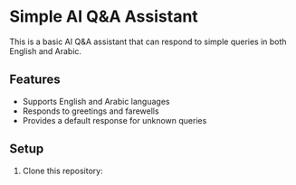 # Simple AI Q&A Assistant

This is a basic AI Q&A assistant that can respond to simple queries in both English and Arabic.

## Features

- Supports English and Arabic languages
- Responds to greetings and farewells
- Provides a default response for unknown queries

## Setup

1. Clone this repository:
